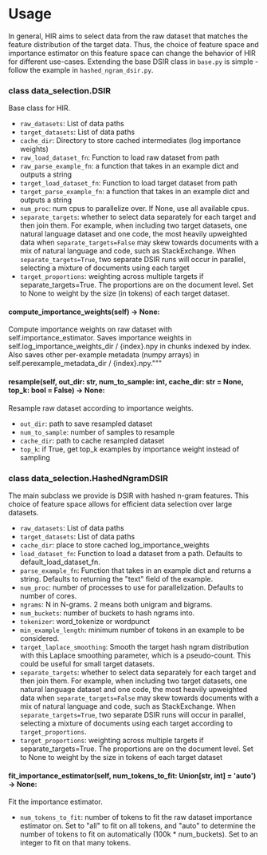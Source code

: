 # Usage
In general, HIR aims to select data from the raw dataset that matches the feature distribution of the target data. Thus, the choice of feature space and importance estimator on this feature space can change the behavior of HIR for different use-cases. Extending the base DSIR class in `base.py` is simple - follow the example in `hashed_ngram_dsir.py`.

### class data_selection.DSIR
Base class for HIR.

- `raw_datasets`: List of data paths
- `target_datasets`: List of data paths
- `cache_dir`: Directory to store cached intermediates (log importance weights)
- `raw_load_dataset_fn`: Function to load raw dataset from path
- `raw_parse_example_fn`: a function that takes in an example dict and outputs a string
- `target_load_dataset_fn`: Function to load target dataset from path
- `target_parse_example_fn`: a function that takes in an example dict and outputs a string
- `num_proc`: num cpus to parallelize over. If None, use all available cpus.
- `separate_targets`: whether to select data separately for each target and then join them. For example, when including two target datasets, one natural language dataset and one code, the most heavily upweighted data when `separate_targets=False` may skew towards documents with a mix of natural language and code, such as StackExchange. When `separate_targets=True`, two separate DSIR runs will occur in parallel, selecting a mixture of documents using each target
- `target_proportions`: weighting across multiple targets if separate_targets=True. The proportions are on the document level. Set to None to weight by the size (in tokens) of each target dataset.

#### compute_importance_weights(self) -> None:
Compute importance weights on raw dataset with self.importance_estimator.
Saves importance weights in self.log_importance_weights_dir / {index}.npy in chunks indexed by index.
Also saves other per-example metadata (numpy arrays) in self.perexample_metadata_dir / {index}.npy."""

#### resample(self, out_dir: str, num_to_sample: int, cache_dir: str = None, top_k: bool = False) -> None:
Resample raw dataset according to importance weights.

- `out_dir`: path to save resampled dataset
- `num_to_sample`: number of samples to resample
- `cache_dir`: path to cache resampled dataset
- `top_k`: if True, get top_k examples by importance weight instead of sampling


### class data_selection.HashedNgramDSIR
The main subclass we provide is DSIR with hashed n-gram features. This choice of feature space allows for efficient data selection over large datasets. 

- `raw_datasets`: List of data paths
- `target_datasets`: List of data paths
- `cache_dir`: place to store cached log_importance_weights
- `load_dataset_fn`: Function to load a dataset from a path. Defaults to default_load_dataset_fn.
- `parse_example_fn`: Function that takes in an example dict and returns a string. Defaults to returning the "text" field of the example.
- `num_proc`: number of processes to use for parallelization. Defaults to number of cores.
- `ngrams`: N in N-grams. 2 means both unigram and bigrams.
- `num_buckets`: number of buckets to hash ngrams into.
- `tokenizer`: word_tokenize or wordpunct
- `min_example_length`: minimum number of tokens in an example to be considered.
- `target_laplace_smoothing`: Smooth the target hash ngram distribution with this Laplace smoothing parameter, which is a pseudo-count. This could be useful for small target datasets.
- `separate_targets`: whether to select data separately for each target and then join them. For example, when including two target datasets, one natural language dataset and one code, the most heavily upweighted data when `separate_targets=False` may skew towards documents with a mix of natural language and code, such as StackExchange. When `separate_targets=True`, two separate DSIR runs will occur in parallel, selecting a mixture of documents using each target according to `target_proportions`.
- `target_proportions`: weighting across multiple targets if separate_targets=True. The proportions are on the document level. Set to None to weight by the size in tokens of each target dataset

#### fit_importance_estimator(self, num_tokens_to_fit: Union[str, int] = 'auto') -> None:
Fit the importance estimator.

- `num_tokens_to_fit`: number of tokens to fit the raw dataset importance estimator on. Set to "all" to fit on all tokens, and "auto" to determine the number of tokens to fit on automatically (100k * num_buckets). Set to an integer to fit on that many tokens.
